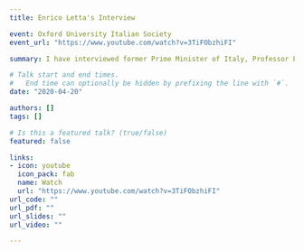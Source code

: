 ```yaml
---
title: Enrico Letta's Interview 

event: Oxford University Italian Society
event_url: "https://www.youtube.com/watch?v=3TiFObzhiFI"

summary: I have interviewed former Prime Minister of Italy, Professor Enrico Letta.

# Talk start and end times.
#   End time can optionally be hidden by prefixing the line with `#`.
date: "2020-04-20"

authors: []
tags: []

# Is this a featured talk? (true/false)
featured: false

links:
- icon: youtube
  icon_pack: fab
  name: Watch
  url: "https://www.youtube.com/watch?v=3TiFObzhiFI"
url_code: ""
url_pdf: ""
url_slides: ""
url_video: ""

---
```

